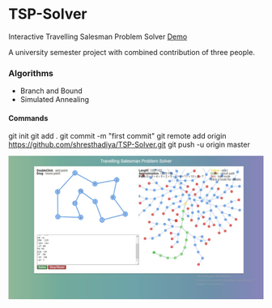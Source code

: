 # TSP-Solver
Interactive Travelling Salesman Problem Solver
[Demo](https://andrewb330.github.io/TSP-Solver/)

A university semester project with combined contribution of three people. 

### Algorithms
* Branch and Bound
* Simulated Annealing

#### Commands
git init
git add .
git commit -m "first commit"
git remote add origin https://github.com/shresthadiya/TSP-Solver.git
git push -u origin master


![Demo](/images/demo.jpg?raw=true)
